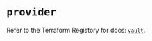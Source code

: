 # `provider`

Refer to the Terraform Registory for docs: [`vault`](https://www.terraform.io/docs/providers/vault).
